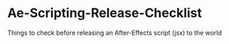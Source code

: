 # Ae-Scripting-Release-Checklist
Things to check before releasing an After-Effects script (jsx) to the world
